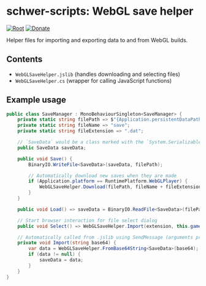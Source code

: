 # schwer-scripts: WebGL save helper
[![Root](https://img.shields.io/badge/Root-schwer--scripts-0366D6.svg)](/../../) [![Donate](https://img.shields.io/badge/Donate-PayPal-brightgreen.svg)](https://www.paypal.com/donate?hosted_button_id=NYFKAS24D4MJS)

Helper files for importing and exporting data to and from WebGL builds.

## Contents
* `WebGLSaveHelper.jslib` (handles downloading and selecting files)
* `WebGLSaveHelper.cs` (wrapper for calling JavaScript functions)

## Example usage
```cs
public class SaveManager : MonoBehaviourSingleton<SaveManager> {
    private static string filePath => $"{Application.persistentDataPath}/{fileName}{extension}";
    private static string fileName => "save";
    private static string fileExtension => ".dat";

    // `SaveData` would be a class marked with the `System.Serializable` attribute.
    public SaveData saveData;

    public void Save() {
        BinaryIO.WriteFile<SaveData>(saveData, filePath);

        // Automatically download new saves when they are made
        if (Application.platform == RuntimePlatform.WebGLPlayer) {
            WebGLSaveHelper.Download(filePath, fileName + fileExtension);
        }
    }

    public void Load() => saveData = BinaryIO.ReadFile<SaveData>(filePath);

    // Start browser interaction for file select dialog
    public void Select() => WebGLSaveHelper.Import(extension, this.gameObject, Import);

    // Automatically called from .jslib using SendMessage (arguments provided by `WebGLSaveHelper.Import` — see above!)
    private void Import(string base64) {
        var data = WebGLSaveHelper.FromBase64String<SaveData>(base64);
        if (data != null) {
            saveData = data;
        }
    }
}
```
